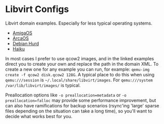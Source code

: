 # Libvirt Configs
Libvirt domain examples. Especially for less typical operating systems.

- [AmigaOS](AmigaOS/README.md)
- [ArcaOS](ArcaOS/README.md)
- [Debian Hurd](Debian-Hurd/README.md)
- [Haiku](Haiku/README.md)

In most cases I prefer to use qcow2 images, and in the linked examples direct you to create your own and replace the path in the domain XML. To create a new one for any example you can run, for example: `qemu-img create -f qcow2 disk.qcow2 128G`. A typical place to do this when using `qemu:///session` is `~/.local/share/libvirt/images`. For `qemu:///system` `/var/lib/libvirt/images/` is typical.
  
Preallocation options like `-o preallocation=metadata` or `-o preallocation=falloc` may provide some performance improvement, but can also have ramifications for backup scenarios (rsync'ing 'large' sparse files depending on the situation can take a long time), so you'll want to decide what works best for you.

